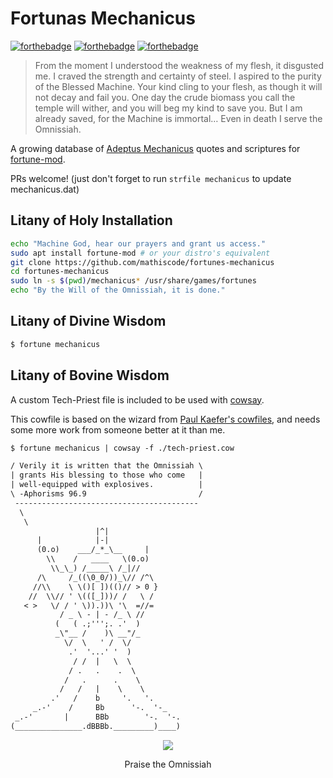 # Fortunas Mechanicus

[![forthebadge](https://forthebadge.com/images/badges/built-with-science.svg)](https://forthebadge.com)
[![forthebadge](https://forthebadge.com/images/badges/powered-by-electricity.svg)](https://forthebadge.com)
[![forthebadge](https://forthebadge.com/images/badges/oooo-kill-em.svg)](https://forthebadge.com)

> From the moment I understood the weakness of my flesh, it disgusted me. I craved the strength and certainty of steel. I aspired to the purity of the Blessed Machine. Your kind cling to your flesh, as though it will not decay and fail you. One day the crude biomass you call the temple will wither, and you will beg my kind to save you. But I am already saved, for the Machine is immortal… Even in death I serve the Omnissiah.

A growing database of [Adeptus Mechanicus](https://warhammer40k.fandom.com/wiki/Adeptus_Mechanicus) quotes and scriptures for [fortune-mod](https://github.com/shlomif/fortune-mod).

PRs welcome! (just don't forget to run `strfile mechanicus` to update mechanicus.dat)

## Litany of Holy Installation

```sh
echo "Machine God, hear our prayers and grant us access."
sudo apt install fortune-mod # or your distro's equivalent
git clone https://github.com/mathiscode/fortunes-mechanicus
cd fortunes-mechanicus
sudo ln -s $(pwd)/mechanicus* /usr/share/games/fortunes
echo "By the Will of the Omnissiah, it is done."
```

## Litany of Divine Wisdom

```sh
$ fortune mechanicus
```

## Litany of Bovine Wisdom

A custom Tech-Priest file is included to be used with [cowsay](https://en.wikipedia.org/wiki/Cowsay).

This cowfile is based on the wizard from [Paul Kaefer's cowfiles](https://github.com/paulkaefer/cowsay-files), and needs some more work from someone better at it than me.

```txt
$ fortune mechanicus | cowsay -f ./tech-priest.cow

/ Verily it is written that the Omnissiah \
| grants His blessing to those who come   |
| well-equipped with explosives.          |
\ -Aphorisms 96.9                         /
 -----------------------------------------
  \
   \
                   |^|  
      |            |-|
      (0.o)    ___/_*_\__     |
        \\    /   ____   \(0.o)
         \\_\_) /_____\ /_|//
      /\     /_((\0_0/))_\// /^\
     //\\    \ \()[ ])(()// > 0 }
    //  \\// ' \(([_]))/ /   \ /
   < >   \/ / ' \)).))\ '\  =//=
           / _ \ - | - /_ \ //
          (   ( .;''';. .'  )
          _\"__ /    )\ __"/_
            \/  \   ' /  \/
             .'  '...' '  )
              / /  |   \  \
             / .   .    .  \
            /   .      .    \
           /   /   |    \    \
         .'   /    b     '.   '.
     _.-'    /     Bb      '-.  '-_
 _.-'       |      BBb        '-.  '-.
(_______________.dBBBb._________)____)
```

<p align="center">
  <img src="https://static.wixstatic.com/media/748239_ba839dbb0e8341baa7e9ed5460225997~mv2_d_3840_2160_s_2.png/v1/fit/w_2500,h_1330,al_c/748239_ba839dbb0e8341baa7e9ed5460225997~mv2_d_3840_2160_s_2.png" />

  <p align="center">Praise the Omnissiah</p>
</p>
